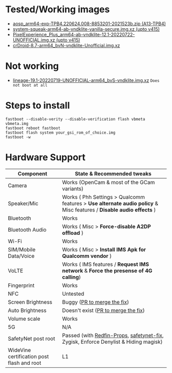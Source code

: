 # Tested/Working images
- [aosp_arm64-exp-TPB4.220624.008-8853201-2021523b.zip (A13-TPB4)](https://developer.android.com/about/versions/13/gsi-release-notes#downloads)
- [system-squeak-arm64-ab-vndklite-vanilla-secure.img.xz (upto v415)](https://github.com/phhusson/treble_experimentations/releases)
- [PixelExperience_Plus_arm64-ab-vndklite-12.1-20220722-UNOFFICIAL.img.xz (upto v415)](https://github.com/ponces/treble_build_pe/releases)
- [crDroid-8.7-arm64_bvN-vndklite-Unofficial.img.xz](https://sourceforge.net/projects/gsi-projects/files/v415/crDroid-8.7/crDroid-8.7-arm64_bvN-vndklite-Unofficial.img.xz/download)

# Not working
- [lineage-19.1-20220719-UNOFFICIAL-arm64_bvS-vndklite.img.xz](https://sourceforge.net/projects/andyyan-gsi/files/lineage-19.x) `Does not boot at all`

# Steps to install

```
fastboot --disable-verity --disable-verification flash vbmeta vbmeta.img
fastboot reboot fastboot
fastboot flash system your_gsi_rom_of_choice.img
fastboot -w
```


# Hardware Support

| Component | State & Recommended tweaks  |
| --- | --- |
| Camera | Works (OpenCam & most of the GCam variants) |
| Speaker/Mic | Works ( Phh Settings > Qualcomm features > **Use alternate audio policy** & Misc features / **Disable audio effects** ) |
| Bluetooth | Works |
| Bluetooth Audio | Works ( Misc > **Force-disable A2DP offload** ) |
| Wi-Fi | Works |
| SIM/Mobile Data/Voice | Works ( Misc > **Install IMS Apk for Qualcomm vendor** ) |
| VoLTE | Works ( IMS features / **Request IMS network** & **Force the presense of 4G calling**) |
| Fingerprint | Works |
| NFC | Untested |
| Screen Brightness | Buggy ([PR to merge the fix](https://github.com/phhusson/vendor_hardware_overlay/pull/605)) |
| Auto Brightness | Doesn't exist ([PR to merge the fix](https://github.com/phhusson/vendor_hardware_overlay/pull/605)) |
| Volume scale | Works |
| 5G | N/A |
| SafetyNet post root | Passed (with [Redfin-Props](https://github.com/Pixel-Props/redfin/releases), [safetynet-fix](https://github.com/kdrag0n/safetynet-fix/releases), Zygisk, Enforce Denylist & Hiding magisk) |
| WideVine certification post flash and root | L1 |
